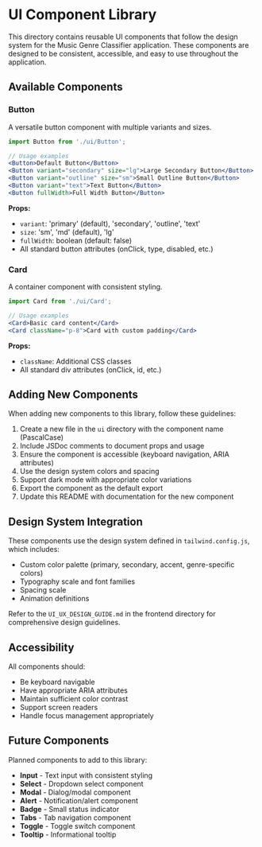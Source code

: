 # UI Component Library

This directory contains reusable UI components that follow the design system for the Music Genre Classifier application. These components are designed to be consistent, accessible, and easy to use throughout the application.

## Available Components

### Button

A versatile button component with multiple variants and sizes.

```jsx
import Button from './ui/Button';

// Usage examples
<Button>Default Button</Button>
<Button variant="secondary" size="lg">Large Secondary Button</Button>
<Button variant="outline" size="sm">Small Outline Button</Button>
<Button variant="text">Text Button</Button>
<Button fullWidth>Full Width Button</Button>
```

**Props:**
- `variant`: 'primary' (default), 'secondary', 'outline', 'text'
- `size`: 'sm', 'md' (default), 'lg'
- `fullWidth`: boolean (default: false)
- All standard button attributes (onClick, type, disabled, etc.)

### Card

A container component with consistent styling.

```jsx
import Card from './ui/Card';

// Usage examples
<Card>Basic card content</Card>
<Card className="p-8">Card with custom padding</Card>
```

**Props:**
- `className`: Additional CSS classes
- All standard div attributes (onClick, id, etc.)

## Adding New Components

When adding new components to this library, follow these guidelines:

1. Create a new file in the `ui` directory with the component name (PascalCase)
2. Include JSDoc comments to document props and usage
3. Ensure the component is accessible (keyboard navigation, ARIA attributes)
4. Use the design system colors and spacing
5. Support dark mode with appropriate color variations
6. Export the component as the default export
7. Update this README with documentation for the new component

## Design System Integration

These components use the design system defined in `tailwind.config.js`, which includes:

- Custom color palette (primary, secondary, accent, genre-specific colors)
- Typography scale and font families
- Spacing scale
- Animation definitions

Refer to the `UI_UX_DESIGN_GUIDE.md` in the frontend directory for comprehensive design guidelines.

## Accessibility

All components should:

- Be keyboard navigable
- Have appropriate ARIA attributes
- Maintain sufficient color contrast
- Support screen readers
- Handle focus management appropriately

## Future Components

Planned components to add to this library:

- **Input** - Text input with consistent styling
- **Select** - Dropdown select component
- **Modal** - Dialog/modal component
- **Alert** - Notification/alert component
- **Badge** - Small status indicator
- **Tabs** - Tab navigation component
- **Toggle** - Toggle switch component
- **Tooltip** - Informational tooltip
